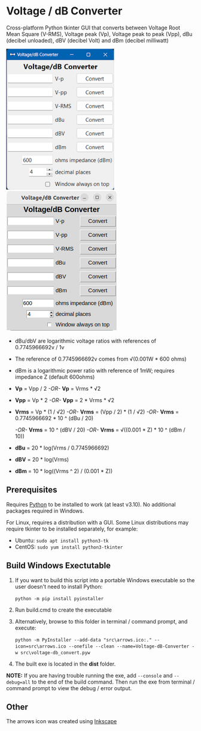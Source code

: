 # Voltage / dB Converter

Cross-platform Python tkinter GUI that converts between Voltage Root Mean Square (V-RMS), Voltage peak (Vp), Voltage peak to peak (Vpp), dBu (decibel unloaded), dBV (decibel Volt) and dBm (decibel milliwatt)

![Voltage dB Converter in Windows](/media/ConverterWindows.png "Voltage dB Converter in Windows")
![Voltage dB Converter in Linux](/media/ConverterLinux.png "Voltage dB Converter in Linux")

- dBu/dbV are logarithmic voltage ratios with references of 0.7745966692v / 1v
- The reference of 0.7745966692v comes from √(0.001W * 600 ohms)
- dBm is a logarithmic power ratio with reference of 1mW; requires impedance Z (default 600ohms)
- **Vp** = Vpp / 2 *-OR-* **Vp** = Vrms * √2
- **Vpp** = Vp * 2 *-OR-* **Vpp** = 2 * Vrms * √2
- **Vrms** = Vp * (1 / √2) *-OR-* **Vrms** = (Vpp / 2) * (1 / √2) *-OR-* **Vrms** = 0.7745966692 * 10 ^ (dBu / 20)

  *-OR-* **Vrms** = 10 ^ (dBV / 20) *-OR-* **Vrms** = √((0.001 * Z) * 10 ^ (dBm / 10))
- **dBu** = 20 * log(Vrms / 0.7745966692)
- **dBV** = 20 * log(Vrms)
- **dBm** = 10 * log((Vrms ^ 2) / (0.001 * Z))

## Prerequisites

Requires [Python](https://python.org/) to be installed to work (at least v3.10). No additional packages required in Windows.

For Linux, requires a distribution with a GUI. Some Linux distributions may require tkinter to be installed separately, for example:
- Ubuntu: `sudo apt install python3-tk`
- CentOS: `sudo yum install python3-tkinter`

## Build Windows Exectutable

1. If you want to build this script into a portable Windows executable so the user doesn't need to install Python:

    `python -m pip install pyinstaller`

2. Run build.cmd to create the executable
3. Alternatively, browse to this folder in terminal / command prompt, and execute:

    `python -m PyInstaller --add-data "src\arrows.ico:." --icon=src\arrows.ico --onefile --clean --name=Voltage-dB-Converter -w src\voltage-db_convert.pyw`

4. The built exe is located in the **dist** folder.

**NOTE:** If you are having trouble running the exe, add `--console` and `--debug=all` to the end of the build command. Then run the exe from terminal / command prompt to view the debug / error output.

## Other

The arrows icon was created using [Inkscape](https://inkscape.org/)
